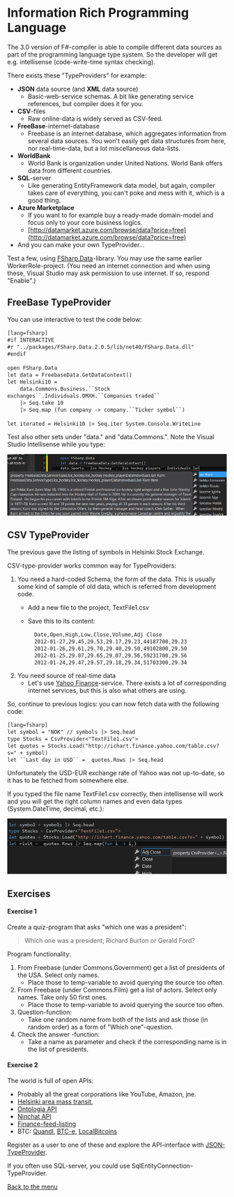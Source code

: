 
# Information Rich Programming Language #

The 3.0 version of F#-compiler is able to compile different data sources as part of the programming language type system. So the developer will get e.g. intellisense (code-write-time syntax checking).

There exists these "TypeProviders" for example:

- **JSON** data source (and **XML** data source)
	- Basic-web-service schemas. A bit like generating service references, but compiler does it for you.
- **CSV**-files
	- Raw online-data is widely served as CSV-feed. 
- **FreeBase**-internet-database
	- Freebase is an internet database, which aggregates information from several data sources. You won't easily get data structures from here, nor real-time-data, but a lot miscellaneous data-lists.
- **WorldBank**
	- World Bank is organization under United Nations. World Bank offers data from different countries.
- **SQL**-server
	- Like generating EntityFramework data model, but again, compiler takes care of everything, you can't poke and mess with it, which is a good thing.
- **Azure Marketplace**
	- If you want to for example buy a ready-made domain-model and focus only to your core business logics.
	- [http://datamarket.azure.com/browse/data?price=free](http://datamarket.azure.com/browse/data?price=free)
- And you can make your own TypeProvider...

Test a few, using [FSharp.Data](http://fsharp.github.io/FSharp.Data/)-library. You may use the same earlier WorkerRole-project. (You need an internet connection and when using these, Visual Studio may ask permission to use internet. If so, respond "Enable".)

## FreeBase TypeProvider ##

You can use interactive to test the code below:

	[lang=fsharp]
    #if INTERACTIVE
    #r "../packages/FSharp.Data.2.0.5/lib/net40/FSharp.Data.dll"
    #endif

    open FSharp.Data
    let data = FreebaseData.GetDataContext()
    let Helsinki10 = 
        data.Commons.Business.``Stock exchanges``.Individuals.OMXH.``Companies traded``
        |> Seq.take 10
        |> Seq.map (fun company -> company.``Ticker symbol``)

    let iterated = Helsinki10 |> Seq.iter System.Console.WriteLine

Test also other sets under "data." and "data.Commons.". Note the Visual Studio Intellisense while you type:

![](1-Freebase.png)

## CSV TypeProvider ##

The previous gave the listing of symbols in Helsinki Stock Exchange.

CSV-type-provider works common way for TypeProviders:


1. You need a hard-coded Schema, the form of the data. This is usually some kind of sample of old data, which is referred from development code.
	- Add a new file to the project, TextFile1.csv
	- Save this to its content:

		    Date,Open,High,Low,Close,Volume,Adj Close
		    2012-01-27,29.45,29.53,29.17,29.23,44187700,29.23
		    2012-01-26,29.61,29.70,29.40,29.50,49102800,29.50
		    2012-01-25,29.07,29.65,29.07,29.56,59231700,29.56
		    2012-01-24,29.47,29.57,29.18,29.34,51703300,29.34
    

2. You need source of real-time data
	- Let's use [Yahoo Finance](http://ichart.finance.yahoo.com/)-service. There exists a lot of corresponding internet services, but this is also what others are using.

So, continue to previous logics: you can now fetch data with the following code:

	[lang=fsharp]
    let symbol = "NOK" // symbols |> Seq.head
    type Stocks = CsvProvider<"TextFile1.csv">
    let quotes = Stocks.Load("http://ichart.finance.yahoo.com/table.csv?s=" + symbol)
    let ``Last day in USD`` =  quotes.Rows |> Seq.head


Unfortunately the USD-EUR exchange rate of Yahoo was not up-to-date, so it has to be fetched from somewhere else.

If you typed the file name TextFile1.csv correctly, then intellisense will work and you will get the right column names and even data types (System.DateTime, decimal, etc.):

![](2-Csv.png)

## Exercises ##

#### Exercise 1 ####

Create a quiz-program that asks "which one was a president":
> Which one was a president, Richard Burton or Gerald Ford?

Program functionality:

1. From Freebase (under Commons.Government) get a list of presidents of the USA. Select only names.
	- Place those to temp-variable to avoid querying the source too often.
2. From Freebase (under Commons.Film) get a list of actors. Select only names. Take only 50 first ones.
	- Place those to temp-variable to avoid querying the source too often.
3. Question-function:
	- Take one random name from both of the lists and ask those (in random order) as a form of "Which one"-question.
4. Check the answer -function:
	- Take a name as parameter and check if the corresponding name is in the list of presidents.


#### Exercise 2 ####
The world is full of open APIs:
 
- Probably all the great corporations like YouTube, Amazon, jne.
- [Helsinki area mass transit](http://developer.reittiopas.fi/pages/en/http-get-interface-version-2.php), 
- [Ontologia API](http://onki.fi/api/v2/http/#reposearch) 
- [Ninchat API](https://github.com/ninchat/ninchat-api/blob/v1/api.md)
- [Finance-feed-listing](http://en.wikipedia.org/wiki/List_of_financial_data_feeds)
- BTC: [Quandl](http://www.quandl.com/api/v1/datasets/BITCOIN/MTGOXUSD.csv?&trim_start=2010-07-17&trim_end=2013-07-08&sort_order=desc), [BTC-e](https://btc-e.com/api/2/btc_usd/trades), [LocalBitcoins](https://localbitcoins.com/api-docs/)

Register as a user to one of these and explore the API-interface with  [JSON-TypeProvider](http://fsharp.github.io/FSharp.Data/library/JsonProvider.html).

If you often use SQL-server, you could use SqlEntityConnection-TypeProvider.


[Back to the menu](../ReadmeEng.html)